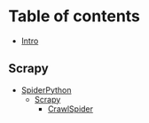 # Table of contents

* [Intro](README.md)

## Scrapy <a id="scrapy-1"></a>

* [SpiderPython](scrapy-1/spiderpython/README.md)
  * [Scrapy](scrapy-1/spiderpython/scrapy/README.md)
    * [CrawlSpider](scrapy-1/spiderpython/scrapy/crawlspider.md)

